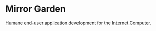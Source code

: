# Mirror Garden

[Humane](https://collectiveliberation.org/wp-content/uploads/2013/01/hooks_Love_As_The_Practice_Of_Freedom.pdf) [end-user application development](https://en.wikipedia.org/wiki/End-user_development#Definition) for the [Internet Computer](https://dfinity.org/).
